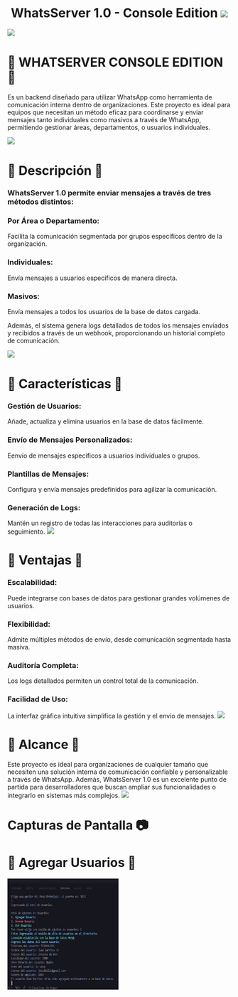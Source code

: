 
<h1 align="center">WhatsServer 1.0 - Console Edition <img src="https://media.tenor.com/RY9NX67klacAAAAi/sad-cute.gif" width="190px"><br></h1>
<a><img src='https://i.imgur.com/LyHic3i.gif'/></a>


# 💾 WHATSERVER CONSOLE EDITION 👾

Es un backend diseñado para utilizar WhatsApp como herramienta de comunicación interna dentro de organizaciones. Este proyecto es ideal para equipos que necesitan un método eficaz para coordinarse y enviar mensajes tanto individuales como masivos a través de WhatsApp, permitiendo gestionar áreas, departamentos, o usuarios individuales.

<a><img src='https://i.imgur.com/LyHic3i.gif'/></a>

# 🔵 Descripción 🔵

<h3> WhatsServer 1.0 permite enviar mensajes a través de tres métodos distintos: </h3>

<h3> Por Área o Departamento: </h3>
Facilita la comunicación segmentada por grupos específicos dentro de la organización.
<h3> Individuales: </h3>
Envía mensajes a usuarios específicos de manera directa.
<h3> Masivos: </h3>
Envía mensajes a todos los usuarios de la base de datos cargada.

Además, el sistema genera logs detallados de todos los mensajes enviados y recibidos a través de un webhook, proporcionando un historial completo de comunicación.

<a><img src='https://i.imgur.com/LyHic3i.gif'/></a>
# 🔵 Características 🔵


<h3> Gestión de Usuarios: </h3>
Añade, actualiza y elimina usuarios en la base de datos fácilmente.
<h3>Envío de Mensajes Personalizados: </h3> 
Eenvío de mensajes específicos a usuarios individuales o grupos.
<h3>Plantillas de Mensajes: </h3>
Configura y envía mensajes predefinidos para agilizar la comunicación.
<h3>Generación de Logs: </h3>
Mantén un registro de todas las interacciones para auditorías o seguimiento.
<a><img src='https://i.imgur.com/LyHic3i.gif'/></a>

# 🔵 Ventajas 🔵

<h3>Escalabilidad:</h3> 
Puede integrarse con bases de datos para gestionar grandes volúmenes de usuarios.
<h3>Flexibilidad:</h3> 
Admite múltiples métodos de envío, desde comunicación segmentada hasta masiva.
<h3>Auditoría Completa:</h3> 
Los logs detallados permiten un control total de la comunicación.
<h3>Facilidad de Uso:</h3> 
La interfaz gráfica intuitiva simplifica la gestión y el envío de mensajes.
<a><img src='https://i.imgur.com/LyHic3i.gif'/></a>

# 🔵 Alcance 🔵

Este proyecto es ideal para organizaciones de cualquier tamaño que necesiten una solución interna de comunicación confiable y personalizable a través de WhatsApp. Además, WhatsServer 1.0 es un excelente punto de partida para desarrolladores que buscan ampliar sus funcionalidades o integrarlo en sistemas más complejos.
<a><img src='https://i.imgur.com/LyHic3i.gif'/></a>
# Capturas de Pantalla 📷

# 🔵 Agregar Usuarios 🔵
<a href="https://github.com/jbcalbillo"><img src="https://github.com/jbcalbillo/WhatsServer-1.0---Community/blob/main/Agregar%20Usuario.png?raw=true" width="250" height="250" alt="jbcalbillo"/></a>



